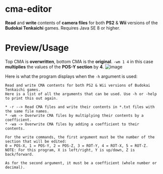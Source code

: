 # cma-editor
**Read** and **write** contents of **camera files** for both **PS2** &amp; **Wii** versions of the **Budokai Tenkaichi** games.
Requires Java SE 8 or higher.

# Preview/Usage
Top CMA is **overwritten**, bottom CMA is the **original**.
``-wm 1 4`` in this case **multiplies** the values of the **POS-Y section** by **4**.
![image](https://github.com/user-attachments/assets/d755522e-6b6c-49c7-a359-6bed1d0a3509)

Here is what the program displays when the ``-h`` argument is used:
```
Read and write CMA contents for both PS2 & Wii versions of Budokai Tenkaichi games.
Here is a list of all the arguments that can be used. Use -h or -help to print this out again.

* -r --> Read CMA files and write their contents in *.txt files with the same file names.
* -wm -> Overwrite CMA files by multiplying their contents by a coefficient.
* -wa -> Overwrite CMA files by adding a coefficient to their contents.

For the write commands, the first argument must be the number of the section that will be edited:
0 = POS-X, 1 = POS-Y, 2 = POS-Z, 3 = ROT-Y, 4 = ROT-X, 5 = ROT-Z.
NOTE: For this program, X is left/right, Y is up/down, Z is back/forward.

As for the second argument, it must be a coefficient (whole number or decimal).
```
